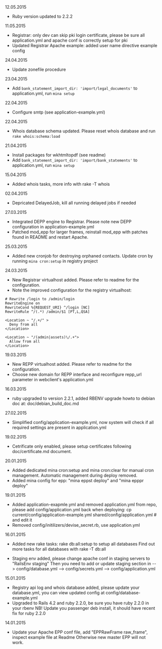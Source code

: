 12.05.2015

* Ruby version updated to 2.2.2

11.05.2015

* Registrar: only dev can skip pki login certificate, 
  please be sure all application.yml and apache conf is correctly setup for pki
* Updated Registrar Apache example: added user name directive example config

24.04.2015

* Update zonefile procedure

23.04.2015

* Add `bank_statement_import_dir: 'import/legal_documents'` to application.yml, run `mina setup`

22.04.2015

* Configure smtp (see application-example.yml)

22.04.2015

* Whois database schema updated. Please reset whois database and run `rake whois:schema:load`

21.04.2015

* Install packages for wkhtmltopdf (see readme)
* Add `bank_statement_import_dir: 'import/bank_statements'` to application.yml, run `mina setup`

15.04.2015

* Added whois tasks, more info with rake -T whois

02.04.2015

* Depricated DelayedJob, kill all running delayed jobs if needed

27.03.2015
 
* Integrated DEPP engine to Registrar. Please note new DEPP configuration in application-example.yml
* Patched mod_epp for larger frames, reinstall mod_epp with patches found in README and restart Apache.

25.03.2015

* Added new cronjob for destroying orphaned contacts. Update cron by running `mina cron:setup` in registry project

24.03.2015

* New Registrar virtualhost added. Please refer to readme for the configuration.
* Note the improved configuration for the registry virtualhost:

```
# Rewrite /login to /admin/login
RewriteEngine on
RewriteCond %{REQUEST_URI} ^/login [NC]
RewriteRule ^/(.*) /admin/$1 [PT,L,QSA]

<Location ~ "/.+/" >
  Deny from all
</Location>

<Location ~ "/(admin|assets)\/.+">
  Allow from all
</Location>
```

19.03.2015

* New REPP virtualhost added. Please refer to readme for the configuration.
* Choose new domain for REPP interface and reconfigure repp_url parameter in webclient's application.yml

16.03.2015

* ruby upgraded to version 2.2.1, added RBENV upgrade howto to debian doc at: doc/debian_build_doc.md

27.02.2015

* Simplified config/application-example.yml, 
  now system will check if all required settings are present in application.yml 

19.02.2015

* Cetrificate only enabled, please setup certificates following doc/certificate.md document.

20.01.2015

* Added dedicated mina cron:setup and mina cron:clear for manual cron management.
  Automatic management during deploy removed.
* Added mina config for epp: "mina eppst deploy" and "mina epppr deploy" 

19.01.2015

* Added application-exapmle.yml and removed application.yml from repo, please 
  add config/application.yml back when deploying:
  cp current/config/application-example.yml shared/config/application.yml # and edit it
* Removed config/initilizers/devise_secret.rb, use application.yml

16.01.2015

* Added new rake tasks: rake db:all:setup to setup all databases
  Find out more tasks for all databases with rake -T db:all

* Staging env added, please change apache conf in staging servers to "RailsEnv staging"
  Then you need to add or update staging section in
  --> config/database.yml
  --> config/secrets.yml
  --> config/application.yml

15.01.2015

* Registry api log and whois database added, please update your database.yml,
  you can view updated config at config/database-example.yml
* Upgraded to Rails 4.2 and ruby 2.2.0, be sure you have ruby 2.2.0 in your rbenv 
  NB! Update you passenger deb install, it should have recent fix for ruby 2.2.0

14.01.2015

* Update your Apache EPP conf file, add "EPPRawFrame raw_frame", inspect example file at Readme
  Otherwise new master EPP will not work.

